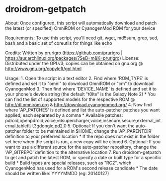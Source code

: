 droidrom-getpatch
========

About: Once configured, this script will automatically download and patch the latest (or specified) OmniROM or CyanogenMod ROM for your device

Requirements: To use this script, you'll need git, wget, md5sum, grep, sed, bash and a basic set of coreutils for things like echo

Credits: Written by prurigro (https://github.com/prurigro | https://aur.archlinux.org/packages/?SeB=m&K=prurigro)
License: Distributed under the GPLv3; copies can be obtained on gnu.org @ http://www.gnu.org/copyleft/gpl.html

Usage:
    1. Open the script in a text editor
    2. Find where 'ROM_TYPE' is defined and set it to "omni" to download OmniROM or "cm" to download CyanogenMod
    3. Then find where 'DEVICE_NAME' is defined and set it to your phone's device string (the default "t0lte" is the Galaxy Note 2)
        * You can find the list of supported models for the respective ROM @ http://dl.omnirom.org & http://download.cyanogenmod.org/
    4. Now find where 'AP_PATCHES' is defined and list the auto-patcher patches you want applied, each separated by a comma
        * Available patches: pdroid,openpdroid,voice,v6supercharger,voice,insecure,secure,external_internal,tabletUI,3gdongle,pd2.0
    5. Optional: If you don't want the auto-patcher folder to be maintained in $HOME, change the 'AP_PARENTDIR' definition to your preferred location
        * If the repo does not exist in the folder set here when the script is run, a new copy will be cloned
    6. Optional: If you want to use a different source for the auto-patcher repository, change the 'AP_GITREPO' definition to the alternative location
    7. Run droidrom-getpatch to get and patch the latest ROM, or specify a date or built type for a specific build
        * Build types are special releases, such as "RC2", which CyanogenMod has used for a ROM's second release candidate
        * The date should be written like: YYYYMMDD (eg: 20140127)
